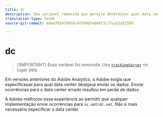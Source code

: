 ```yaml
---
title: dc
description: Uma variável removida que permite determinar qual data center usar.
translation-type: tm+mt
source-git-commit: dabaf6247695bc4f3d9bfe668f3ccfca12a52269

---
```



# dc

>[!IMPORTANT] Essa variável foi removida. Use [`trackingServer`](trackingserver.md) no lugar dela.

Em versões anteriores do Adobe Analytics, a Adobe exigia que especificasse para qual data center desejava enviar os dados. Enviar ocorrências para o data center errado resultou em perda de dados.

A Adobe melhorou essa experiência ao permitir que qualquer implementação envie ocorrências para `sc.omtrdc.net`. Não é mais necessário especificar o data center.
